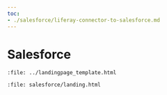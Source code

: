 ```yaml
---
toc:
- ./salesforce/liferay-connector-to-salesforce.md
---
```

# Salesforce

```{raw} html
:file: ../landingpage_template.html
```

```{raw} html
:file: salesforce/landing.html
```
